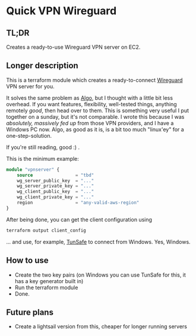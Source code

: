# Quick VPN Wireguard

## TL;DR

Creates a ready-to-use Wireguard VPN server on EC2.

## Longer description

This is a terraform module which creates a ready-to-connect [Wireguard](https://www.wireguard.com) VPN server for you.

It solves the same problem as [Algo](https://github.com/trailofbits/algo/), but I thought with a little bit less overhead. If you want features, flexibility, well-tested things, anything remotely *good*, then head over to them. This is something very useful I put together on a sunday, but it's not comparable. I wrote this because I was *absolutely, massively fed up* from those VPN providers, and I have a Windows PC now. Algo, as good as it is, is a bit too much "linux'ey" for a one-step-solution.

If you're still reading, good :) .

This is the minimum example:

```terraform
module "vpnserver" {
    source                = "tbd"
    wg_server_public_key  = "..."
    wg_server_private_key = "..."
    wg_client_public_key  = "..."
    wg_client_private_key = "..."
    region                = "any-valid-aws-region"
}
```

After being done, you can get the client configuration using

```bash
terraform output client_config
```

... and use, for example, [TunSafe](https://tunsafe.com/) to connect from Windows. Yes, Windows.

## How to use

- Create the two key pairs (on Windows you can use TunSafe for this, it has a key generator built in)
- Run the terraform module
- Done.

## Future plans

- Create a lightsail version from this, cheaper for longer running servers